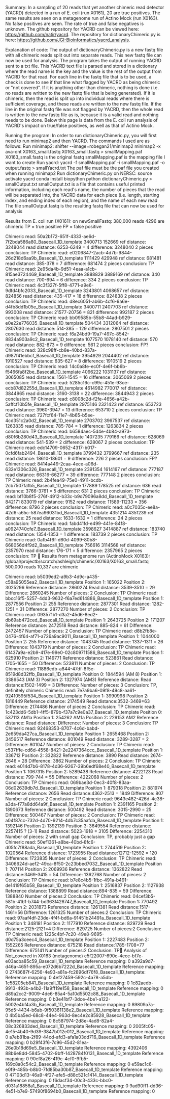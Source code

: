 Summary:
In a sampling of 20 reads that yet another chimeric read detector (YACRD) detected in a run of E. coli (run X0161), 20 are true positives. The same results are seen on a metagenome run of Actino Mock (run X0163). No false positives are seen. The rate of true and false negatives is unknown. The github repository for YACRD can be viewed here: https://github.com/natir/yacrd. The repository for dictionaryChimeric.py is here: https://github.com/JGI-Bioinformatics/yacrd_analysis. 

Explanation of code:
The output of dictionaryChimeric.py is a new fastq file with all chimeric reads split out into separate reads. This new fastq file can now be used for analysis. The program takes the output of running YACRD sent to a txt file. This YACRD text file is parsed and stored in a dictionary where the read name is the key and the value is the rest of the output from YACRD for that read.
For each line in the fastq file that is to be used, a check is done to see if that line what flagged by YACRD as being chimeric or "not covered". If it is anything other than chimeric, nothing is done (i.e. no reads are written to the new fastq file that is being generated). If it is chimeric, then the read is split up into individual reads where there is sufficient coverage, and these reads are written to the new fastq file. If the line in the original fastq file was not flagged by YACRD, then the whole read is written to the new fastq file as is, because it is a valid read and nothing needs to be done.
Below this page is data from the E. coli run analysis of YACRD's impact on true/false positives, as well as that of Actino Mock.

Running the program:
	In order to run dictionaryChimeric.py, you will first need to run minimap2 and then YACRD. The commands I used are as follows: 
Run minimap2: 
shifter --image=robegan21/minimap2 minimap2 -x ava-ont X0163_small.fastq X0163_small.fastq > smallMapping.paf
X0163_small.fastq is the original fastq
smallMapping.paf is the mapping file I want to create
Run yacrd:
yacrd -f smallMapping.paf -i smallMapping.paf -o output.fastq > smallYacrd.txt
The paf file must be the paf file you created when running minimap2
Run dictionaryChimeric.py on NERSC:
source activate yacrd
conda install biopython
python dictionaryChimeric.py > smallOutput.txt
smallOutput.txt is a file that contains useful printed information, including each read's name, the number of pieces that the read will be separated into, the YACRD data for each piece (i.e. length, starting index, and ending index of each region), and the name of each new read
The file smallOutput.fastq is the resulting fastq file that can now be used for analysis
	
Results from E. coli run (X0161):
on newSmallFastq:
380,000 reads
4296 are chimeric
TP = true positive
FP = false positive

Chimeric read: 50a2b172-651f-4333-ae6d-7f2bda586a80_Basecall_1D_template
3400713
152669
ref distance: 3248044
read distance: 6253-6249 = 4
difference: 3248040
2 pieces
conclusion: TP
Chimeric read: e0206847-2acb-4d7b-9844-26d218d6aa9b_Basecall_1D_template
1111429
429948
ref distance: 681481
read distance: 385-378 = 7
difference: 681474
2 pieces
conclusion: TP
Chimeric read: 2e95da4b-9d51-4eaa-a1cb-815ae3724469_Basecall_1D_template
3888829
3889169
ref distance: 340
read distance: 700-694 = 6
difference: 334
2 pieces
conclusion: TP
Chimeric read: 4c3f327f-5ff8-4771-a9e6-9dfd4bfc2033_Basecall_1D_template
3243801
4068657
ref distance: 824856
read distance: 435-417 = 18
difference: 824838
2 pieces
conclusion: TP
Chimeric read: d8ec6051-ab6b-4cf6-9a6e-d4fb8dd1b05e_Basecall_1D_template
3400711
2407703
ref distance: 993008
read distance: 21577-20756 = 821
difference: 992187
2 pieces
conclusion: TP
Chimeric read: bb09585b-55b8-44ad-b929-e0e22e776035_Basecall_1D_template
504434
3312064
ref distance: 2807630
read distance: 514-385 = 129
difference: 2807501
2 pieces
conclusion: TP
Chimeric read: f6a24bd9-19a7-497c-8542-8834a903a9c2_Basecall_1D_template
1077570
1078140
ref distance: 570
read distance: 882-873 = 9
difference: 561
2 pieces
conclusion: FP?
Chimeric read: 328c98ff-cb8e-40bd-837a-d987f41ebbcf_Basecall_1D_template
3954929
2044402
ref distance: 1910527
read distance: 635-627 = 8
difference: 1910519
2 pieces
conclusion: TP
Chimeric read: 14c0a8fe-ec0f-4e6f-bb6b-f5466fa8f2be_Basecall_1D_template
4096222
1031137
ref distance: 3065085
read distance: 1561-1545 = 16
difference: 3065069
2 pieces
conclusion: TP
Chimeric read: 5285c16c-c99c-451e-93ce-ecb87d82255d_Basecall_1D_template
4614982
770017
ref distance: 3844965
read distance: 3160-3138 = 22
difference: 3844943
2 pieces
conclusion: TP
Chimeric read: c8008c2d-f2fe-4656-a42b-5affcf10b5fe_Basecall_1D_template
2975146
2321423
ref distance: 653723
read distance: 3960-3947 = 13
difference: 653710
2 pieces
conclusion: TP
Chimeric read: 727fcf64-11e7-4b65-b5ee-4cd351c2a0d2_Basecall_1D_template
2703702
3967537
ref distance: 1263835
read distance: 785-784 = 1
difference: 1263834
2 pieces
conclusion: TP
Chimeric read: b6584aec-5d4e-4b84-a973-d80f6b280d43_Basecall_1D_template
1407235
779166
ref distance: 628069
read distance: 541-539 = 2
difference: 628067
2 pieces
conclusion: TP
Chimeric read: edc14709-0652-4317-b017-0cfd6fab2494_Basecall_1D_template
3799432
3799667
ref distance: 235
read distance: 18610-18601 = 9
difference: 226
2 pieces
conclusion: FP?
Chimeric read: 8414a449-2caa-4ece-a06d-632e1306c326_Basecall_1D_template
2391354
1614167
ref distance: 777187
read distance: 66316-66277 = 39
difference: 777148
2 pieces
conclusion: TP
Chimeric read: 2b4fea49-75e0-4911-bcdb-2cb7507fa1b5_Basecall_1D_template
177889
178525
ref distance: 636
read distance: 3766-3761 = 5
difference: 631
2 pieces
conclusion: TP
Chimeric read: bf10b8f5-276f-4912-b33c-b9d79096a8dd_Basecall_1D_template
842171
833019
ref distance: 9152
read distance: 11589-11233 = 356
difference: 8796
2 pieces
conclusion: TP
Chimeric read: a0c7035c-ee8a-42d6-a65c-587ea96031bd_Basecall_1D_template
4351214
4351239
ref distance: 25
read distance: 1633-1632 = 1
difference: 24
2 pieces
conclusion: TP
Chimeric read: fabd41fd-e499-441e-84f8-a0924740cfe7_Basecall_1D_template
3598627
3414887
ref distance: 183740
read distance: 1354-1353 = 1
difference: 183739
2 pieces
conclusion: TP
Chimeric read: 0afb4f6f-d60d-4099-80b8-668056d4f9d2_Basecall_1D_template
756616
3114568
ref distance: 2357970
read distance: 176-171 = 5
difference: 2357965
2 pieces
conclusion: TP

Results from metagenome run (ActinoMock X0163):
/global/projectb/scratch/ashleigh/chimeric/X0163/X0163_small.fastq
500,000 reads
10,337 are chimeric

Chimeric read: b5039ed2-a9b3-4d9c-a435-c58a95055ea2_Basecall_1D_template
Position 1: 165022
Position 2: 3025296
Reference distance: 2860274
Read distance: 3539-3510 = 29
Difference: 2860245
Number of pieces: 2
Conclusion: TP
Chimeric read: bbcc16f5-5257-4dd3-9632-f6a7ed614886_Basecall_1D_template
Position 1: 2877556
Position 2: 255
Reference distance: 2877301
Read distance: 1282-1251 = 31
Difference: 2877270
Number of pieces: 2
Conclusion: TP
Chimeric read: 093571b1-d3a2-45d6-8ed2-db69ab472ced_Basecall_1D_template
Position 1: 2643725
Position 2: 171207
Reference distance: 2472518
Read distance: 885-824 = 61
Difference: 2472457
Number of pieces: 2
Conclusion: TP
Chimeric read: d8b2fb8e-0476-4f64-af71-a726a9ac9011_Basecall_1D_template
Position 1: 1044000
Position 2: 255
Reference distance: 1043745
Read distance: 1337-1311 = 26
Difference: 1043719
Number of pieces: 2
Conclusion: TP
Chimeric read: 61437a9a-e2b9-417e-99e0-02c809711586_Basecall_1D_template
Position 1: 625910
Position 2: 1149771
Reference distance: 523861
Read distance: 1705-1655 = 50
Difference: 523811
Number of pieces: 2
Conclusion: TP
Chimeric read: 11886edb-a844-47df-8f5e-8519d8d32ffb_Basecall_1D_template
Position 0: 1844594 (AM 8)
Position 1: 3386543 (AM 3)
Position 2: 1327974 (AM3)
Reference distance:
Read distance:1502-1499 = 3
Difference:
Number of pieces: 3
Conclusion: TP, definitely chimeric
Chimeric read: 7e7a9ba6-09f8-49c8-aa61-92410595f534_Basecall_1D_template
Position 1: 3990998
Position 2: 1816449
Reference distance: 2174549
Read distance:3532-3469=63
Difference: 2174486
Number of pieces:2
Conclusion: TP
Chimeric read: 1c423dd6-5db1-4ff5-879b-f37a7c9e0a37_Basecall_1D_template
Position 0: 537113 AM1a
Position 1: 254262 AM1a
Position 2: 229153 AM2
Reference distance:
Read distance:
Difference:
Number of pieces: 3
Conclusion: TP
Chimeric read: 92468353-8707-4c6d-babd-2e659da427ca_Basecall_1D_template
Position 1: 2655468
Position 2: 3456517
Reference distance: 801049
Read distance: 3289-3287 = 2
Difference: 801047
Number of pieces: 2
Conclusion: TP
Chimeric read: c537fffe-cd6d-4558-8421-2e2247364ccc_Basecall_1D_template
Position 1: 336712
Position 2: 332822
Reference distance: 3890
Read distance: 2674-2646 = 28
Difference: 3862
Number of pieces: 2
Conclusion: TP
Chimeric read: e014d7b6-8178-4d36-9267-39b6edf68e40_Basecall_1D_template
Position 1: 1067315
Position 2: 5289438
Reference distance: 4222123
Read distance: 799-744 = 55
Difference: 4222068
Number of pieces: 2
Conclusion: TP
Chimeric read: 069bae3d-0ec3-40f8-83aa-06d02639db7d_Basecall_1D_template
Position 1: 879318
Position 2: 881974
Reference distance: 2656
Read distance:4362-2513 = 1849
Difference: 807
Number of pieces: 2
Conclusion: TP
Chimeric read: 9643e482-426d-4c38-a3da-f77a8dd64a9f_Basecall_1D_template
Position 1: 2391165
Position 2: 1890673
Reference distance: 500492
Read distance: 3015-2990 = 25
Difference: 500467
Number of pieces: 2
Conclusion: TP
Chimeric read: a04f87cc-732d-4d70-9214-4db7c35aafda_Basecall_1D_template
Position 1: 1392146
Position 2: 1392139
Position 3: 3649554
Reference distance: 2257415 ? (3-1)
Read distance: 5023-1918 = 3105
Difference: 2254310
Number of pieces: 2 with small gap
Conclusion: TP, probably just a gap
Chimeric read: 50ef1361-a8be-40bd-8fc6-d05fc7f88ada_Basecall_1D_template
Position 1: 2744519
Position 2: 1020564
Reference distance: 1723955
Read distance:12712-12592 = 120
Difference: 1723835
Number of pieces: 2
Conclusion: TP
Chimeric read: 3406624d-aef2-49ca-8f50-2c23bbed7032_Basecall_1D_template
Position 1: 707114
Position 2: 2069936
Reference distance: 1362822
Read distance:3469-3415 = 54
Difference: 1362768
Number of pieces: 2
Conclusion: TP
Chimeric read: b7e8c4b5-1fbc-491a-b491-de1419f65b58_Basecall_1D_template
Position 1: 2516837
Position 2: 1127938
Reference distance: 1388899
Read distance:894-835 = 59
Difference: 1388840
Number of pieces:2
Conclusion: TP
Chimeric read: 04cef3b5-581b-41b1-b744-bd363f426747_Basecall_1D_template
Position 1: 770492
Position 2: 2031873
Reference distance: 1261381
Read distance:1517-1461=56
Difference: 1261325
Number of pieces:2
Conclusion: TP
Chimeric read: 97aaf4df-23de-4f4f-bd6a-91451b24491a_Basecall_1D_template
Position 1: 348181
Position 2: 1177910
Reference distance: 829729
Read distance:2125-2121=4
Difference: 829725
Number of pieces:2
Conclusion: TP
Chimeric read: 1225c4bf-7c20-49e8-9695-d0d75a3ceec4_Basecall_1D_template
Position 1: 2227483
Position 2: 1552265
Reference distance: 675218
Read distance:1785-1708=77
Difference: 675141
Number of pieces:2
Conclusion: TP
Analysis of Not_covered in X0163 (metagenome)
c5f22007-690c-4ecc-bf7e-e03acba85c59_Basecall_1D_template
Reference mapping: 0
a392a9d7-d46a-465f-895a-e072d6b7222d_Basecall_1D_template
Reference mapping: 0
2743687f-6256-4e93-a81a-fc2896df76f8_Basecall_1D_template:
Reference mapping: 0
4ef27459-592c-4a78-a5db-1c58205eb841_Basecall_1D_template
Reference mapping: 0
1c82aedb-9913-493b-a4b2-11a9ff19e158_Basecall_1D_template
Reference mapping: 0
d89a2cc2-9009-4de6-85a4-5a10d5502c88_Basecall_1D_template
Reference mapping: 0
b3e41bf7-3dce-4be1-a122-5002e4bf4a3b_Basecall_1D_template
Reference mapping: 0
89809a7a-95d5-4434-b6ab-9f50361138e2_Basecall_1D_template
Reference mapping: 0
4b5ba5ed-68c8-44e4-963d-8ec4e2c85928_Basecall_1D_template
Reference mapping: 0
8c587974-2d8e-4ad8-82a4-08c326833ded_Basecall_1D_template
Reference mapping: 0
2005fc05-4e15-4b40-9d39-3847b012e012_Basecall_1D_template
Reference mapping: 0
a7eb81ba-2f89-44cd-afd3-afa1a03dd716_Basecall_1D_template
Reference mapping: 0
b29f43f6-7c96-45d2-81ea-26e0b18d69e5_Basecall_1D_template
Reference mapping: 4392406
88b6e8dd-5845-4702-9bff-1428784f0131_Basecall_1D_template
Reference mapping: 0
90ef8a26-419c-4cf0-9fb5-169c8a0c54c2_Basecall_1D_template
Reference mapping: 0
e59ac1c6-e0f9-485b-b8b0-7fd85ba30b87_Basecall_1D_template
Reference mapping: 0
47103d13-46a9-4f27-afe5-d88c521c1414_Basecall_1D_template
Reference mapping: 0
f6dacf34-00c3-433c-bbc0-d031a18858a1_Basecall_1D_template
Reference mapping: 0
9ad90ff1-dd36-4e51-b7e9-57490f8694b0_Basecall_1D_template
Reference mapping: 0


